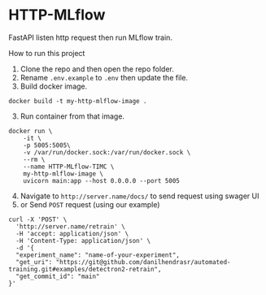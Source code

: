 # HTTP-MLflow

FastAPI listen http request then run MLflow train.

How to run this project
1. Clone the repo and then open the repo folder.
2. Rename `.env.example` to `.env` then update the file.
2. Build docker image.
```
docker build -t my-http-mlflow-image .
```
3. Run container from that image.
```
docker run \
    -it \
    -p 5005:5005\
    -v /var/run/docker.sock:/var/run/docker.sock \
    --rm \
    --name HTTP-MLflow-TIMC \
    my-http-mlflow-image \
    uvicorn main:app --host 0.0.0.0 --port 5005
```
4. Navigate to `http://server.name/docs/` to send request using swager UI
5. or Send `POST` request (using our example)
```
curl -X 'POST' \
  'http://server.name/retrain' \
  -H 'accept: application/json' \
  -H 'Content-Type: application/json' \
  -d '{
  "experiment_name": "name-of-your-experiment",
  "get_uri": "https://git@github.com/danilhendrasr/automated-training.git#examples/detectron2-retrain",
  "get_commit_id": "main"
}'
```
